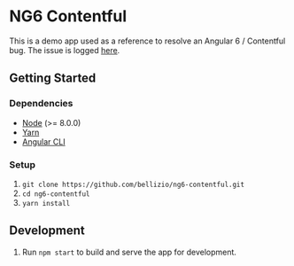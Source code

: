 # NG6 Contentful

This is a demo app used as a reference to resolve an Angular 6 / Contentful bug. The issue is logged [here](https://github.com/contentful/contentful.js/issues/243).

## Getting Started

### Dependencies

* [Node](https://nodejs.org/) (>= 8.0.0)
* [Yarn](https://yarnpkg.com/en/)
* [Angular CLI](https://github.com/angular/angular-cli)

### Setup

1.  `git clone https://github.com/bellizio/ng6-contentful.git`
1.  `cd ng6-contentful`
1.  `yarn install`

## Development

1.  Run `npm start` to build and serve the app for development.
